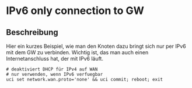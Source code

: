 # IPv6 only connection to GW
## Beschreibung
Hier ein kurzes Beispiel, wie man den Knoten dazu bringt sich nur per IPv6 mit dem GW zu verbinden.
Wichtig ist, das man auch einen Internetanschluss hat, der mit IPv6 läuft.

```
# deaktiviert DHCP für IPv4 auf WAN
# nur verwenden, wenn IPv6 verfuegbar
uci set network.wan.proto='none' && uci commit; reboot; exit
```
